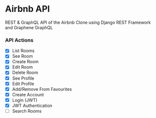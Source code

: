 # Airbnb API

REST & GraphQL API of the Airbnb Clone using Django REST Framework and Graphene GraphQL

### API Actions

- [x] List Rooms
- [x] See Room
- [x] Create Room
- [x] Edit Room
- [x] Delete Room
- [x] See Profile
- [x] Edit Profile
- [x] Add/Remove From Favourites
- [x] Create Account
- [x] Login (JWT)
- [x] JWT Authentication
- [ ] Search Rooms
